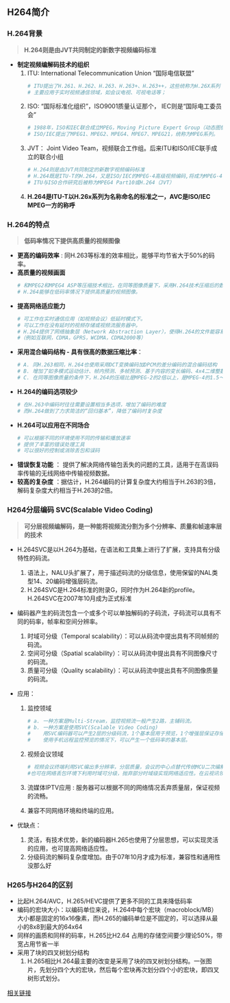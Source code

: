 ## H264简介

### **H.264背景**
> **H.264则是由JVT共同制定的新数字视频编码标准**
-  **制定视频编解码技术的组织**
    1. ITU: International Telecommunication Union “国际电信联盟”
        ```sh
        # ITU提出了H.261、H.262、H.263、H.263+、H.263++，这些统称为H.26X系列
        # 主要应用于实时视频通信领域，如会议电视、可视电话等；
        ```
    2. ISO: “国际标准化组织”，ISO9001质量认证那个， IEC则是“国际电工委员会”
        ```sh
        # 1988年，ISO和IEC联合成立MPEG，Moving Picture Expert Group（动态图像专家组）
        # ISO/IEC提出了MPEG1、MPEG2、MPEG4、MPEG7、MPEG21，统称为MPEG系列。
        ```
    3. JVT： Joint Video Team，视频联合工作组。后来ITU和ISO/IEC联手成立的联合小组
        ```sh
        # H.264则是由JVT共同制定的新数字视频编码标准
        # H.264既是ITU-T的H.264，又是ISO/IEC的MPEG-4高级视频编码,将成为MPEG-4标准的第10部分
        # ITU与ISO合作研究后被称为MPEG4 Part10或H.264（JVT）
        ```
    4. **H.264是ITU-T以H.26x系列为名称命名的标准之一，AVC是ISO/IEC MPEG一方的称呼**

### **H.264的特点**
> **低码率情况下提供高质量的视频图像**
- **更高的编码效率** : 同H.263等标准的效率相比，能够平均节省大于50%的码率。
- **高质量的视频画面** 
    ```sh
    # 和MPEG2和MPEG4 ASP等压缩技术相比，在同等图像质量下，采用H.264技术压缩后的数据量只有MPEG2的1/8，MPEG4的1/3。
    # H.264能够在低码率情况下提供高质量的视频图像。
    ```
- **提高网络适应能力**
    ```sh
    # 可工作在实时通信应用（如视频会议）低延时模式下。
    # 可以工作在没有延时的视频存储或视频流服务器中。
    # H.264提供了网络抽象层（Network Abstraction Layer），使得H.264的文件能容易地在不同网络上传输
    #（例如互联网，CDMA，GPRS，WCDMA，CDMA2000等）
    ```
- **采用混合编码结构 - 具有很高的数据压缩比率**：
    ```sh
    # A. 同H.263相同，H.264也使用采用DCT变换编码加DPCM的差分编码的混合编码结构
    # B. 增加了如多模式运动估计、帧内预测、多帧预测、基于内容的变长编码、4x4二维整数变换等新的编码方式，提高了编码效率
    # C. 在同等图像质量的条件下，H.264的压缩比是MPEG-2的2倍以上，是MPEG-4的1.5～2倍。
    ```
- **H.264的编码选项较少**
    ```sh
    # 在H.263中编码时往往需要设置相当多选项，增加了编码的难度
    # 而H.264做到了力求简洁的“回归基本”，降低了编码时复杂度
    ```
- **H.264可以应用在不同场合**   
    ```sh
    # 可以根据不同的环境使用不同的传输和播放速率
    # 提供了丰富的错误处理工具
    # 可以很好的控制或消除丢包和误码
    ```
- **错误恢复功能** ： 提供了解决网络传输包丢失的问题的工具，适用于在高误码率传输的无线网络中传输视频数据。
- **较高的复杂度** ：据估计，H.264编码的计算复杂度大约相当于H.263的3倍，解码复杂度大约相当于H.263的2倍。

### **H264分层编码 SVC(Scalable Video Coding)**
> **可分层视频编解码，是一种能将视频流分割为多个分辨率、质量和帧速率层的技术**

- H.264SVC是以H.264为基础，在语法和工具集上进行了扩展，支持具有分级特性的码流。
    1. 语法上，NALU头扩展了，用于描述码流的分级信息，使用保留的NAL类型14、20编码增强层码流。
    2. H.264SVC是H.264标准的附录G，同时作为H.264新的profile。H.264SVC在2007年10月成为正式标准

- 编码器产生的码流包含一个或多个可以单独解码的子码流，子码流可以具有不同的码率，帧率和空间分辨率。
    1. 时域可分级（Temporal scalability）：可以从码流中提出具有不同帧频的码流。
    2. 空间可分级（Spatial scalability）：可以从码流中提出具有不同图像尺寸的码流。
    3. 质量可分级（Quality scalability）：可以从码流中提出具有不同图像质量的码流。
　
- 应用：
    1. 监控领域
        ```sh
        # a. 一种方案是Multi-Stream，监控视频流一般产生2路，主辅码流。
        # b. 一种方案是使用SVC(Scalable Video Coding)
        #    用SVC编码器可以产生2层的分级码流，1个基本层用于预览，1个增强层保证存储的图像质量是较高的。  
        #    使用手机远程监控预览的情况下，可以产生一个低码率的基本层。
        ```

    2. 视频会议领域
        ```sh
        # 视频会议终端利用SVC编出多分辨率，分层质量，会议的中心点替代传统MCU二次编解码方法改为视频路由分解转发。
        #也可在网络丢包环境下利用时域可分级，抛弃部分时域级实现网络适应性。在云视讯领域SVC也有想像空间。
        ```
    3. 流媒体IPTV应用 : 服务器可以根据不同的网络情况丢弃质量层，保证视频的流畅。
    4. 兼容不同网络环境和终端的应用。

- 优缺点：
    1. 灵活，有技术优势，新的编码器H.265也使用了分层思想，可以实现灵活的应用，也可提高网络适应性。
    2. 分级码流的解码复杂度增加。由于07年10月才成为标准，兼容性和通用性没那么好 

### **H265与H264的区别**
- 比起H.264/AVC，H.265/HEVC提供了更多不同的工具来降低码率
- 编码的宏块大小：以编码单位来说，H.264中每个宏块（macroblock/MB）大小都是固定的16x16像素，而H.265的编码单位是不固定的，可以选择从最小的8x8到最大的64x64
- 同样的画质和同样的码率，H.265比H2.64 占用的存储空间要少理论50%，带宽占用节省一半
- 采用了块的四叉树划分结构
    1. H.265相比H.264最主要的改变是采用了块的四叉树划分结构。一张图片，先划分四个大的宏块，然后每个宏块再次划分四个小的宏块，即四叉树形式划分。

[相关链接](https://www.cnblogs.com/leehm/p/13468138.html)



















